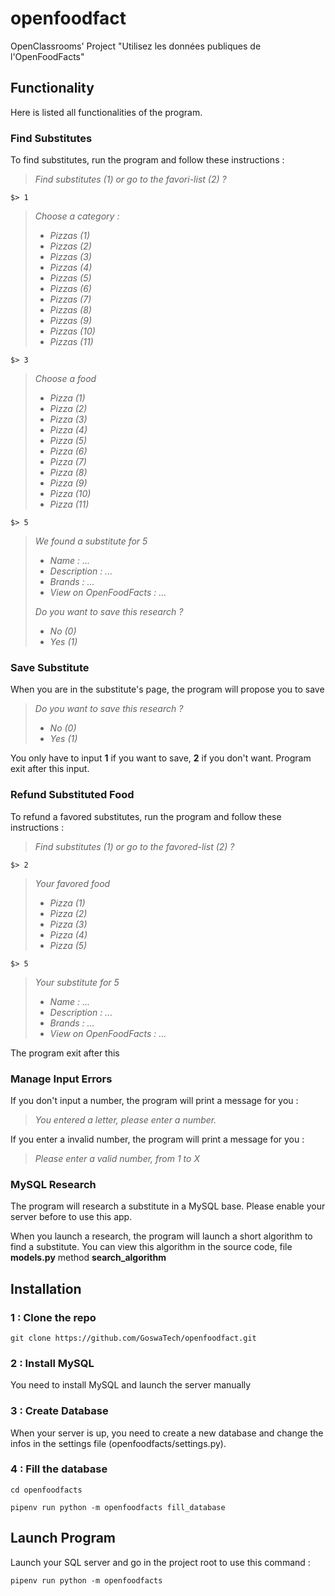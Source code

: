 # openfoodfact
OpenClassrooms' Project "Utilisez les données publiques de l'OpenFoodFacts"

## Functionality
Here is listed all functionalities of the program.

### Find Substitutes
To find substitutes, run the program and follow these instructions :

> *Find substitutes (1) or go to the favori-list (2) ?*

`$> 1`

> *Choose a category :*
>
> - *Pizzas (1)*
> - *Pizzas (2)*
> - *Pizzas (3)*
> - *Pizzas (4)*
> - *Pizzas (5)*
> - *Pizzas (6)*
> - *Pizzas (7)*
> - *Pizzas (8)*
> - *Pizzas (9)*
> - *Pizzas (10)*
> - *Pizzas (11)*

`$> 3`

> *Choose a food*
>
> - *Pizza (1)*
> - *Pizza (2)*
> - *Pizza (3)*
> - *Pizza (4)*
> - *Pizza (5)*
> - *Pizza (6)*
> - *Pizza (7)*
> - *Pizza (8)*
> - *Pizza (9)*
> - *Pizza (10)*
> - *Pizza (11)*

`$> 5`

> *We found a substitute for 5*
>
> - *Name : ...*
> - *Description : ...*
> - *Brands : ...*
> - *View on OpenFoodFacts : ...*
>
> *Do you want to save this research ?*
> - *No (0)*
> - *Yes (1)*

### Save Substitute

When you are in the substitute's page, the program will propose you to save

> *Do you want to save this research ?*
> - *No (0)*
> - *Yes (1)*

You only have to input **1** if you want to save, **2** if you don't want.
Program exit after this input.

### Refund Substituted Food
To refund a favored substitutes, run the program and follow these instructions :

> *Find substitutes (1) or go to the favored-list (2) ?*

`$> 2`

> *Your favored food*
>
> - *Pizza (1)*
> - *Pizza (2)*
> - *Pizza (3)*
> - *Pizza (4)*
> - *Pizza (5)*

`$> 5`

> *Your substitute for 5*
>
> - *Name : ...*
> - *Description : ...*
> - *Brands : ...*
> - *View on OpenFoodFacts : ...*

The program exit after this

### Manage Input Errors

If you don't input a number, the program will print a message for you :
> *You entered a letter, please enter a number.*

If you enter a invalid number, the program will print a message for you :
> *Please enter a valid number, from 1 to X*

### MySQL Research

The program will research a substitute in a MySQL base. Please enable your
server before to use this app.

When you launch a research, the program will launch a short algorithm to find a
substitute. You can view this algorithm in the source code, file **models.py**
method **search_algorithm**

## Installation

### 1 : Clone the repo

`git clone https://github.com/GoswaTech/openfoodfact.git`

### 2 : Install MySQL

You need to install MySQL and launch the server manually

### 3 : Create Database

When your server is up, you need to create a new database and change the infos
in the settings file (openfoodfacts/settings.py).

### 4 : Fill the database

`cd openfoodfacts`

`pipenv run python -m openfoodfacts fill_database`

## Launch Program

Launch your SQL server and go in the project root to use this command :

`pipenv run python -m openfoodfacts`
